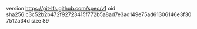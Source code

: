 version https://git-lfs.github.com/spec/v1
oid sha256:c3c52b2b472f92723415f772b5a8ad7e3ad149e75ad61306146e3f307512a34d
size 89

